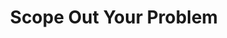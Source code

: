 ---
layout: project
title: Scope Out Your Problem
short_title: Step 1
description: 
permalink: /
tags: project
image: /assets/img/toolkit-images/steps/how-to-step1.gif
link-out: https://ccsinventory.wilsoncenter.org/
---